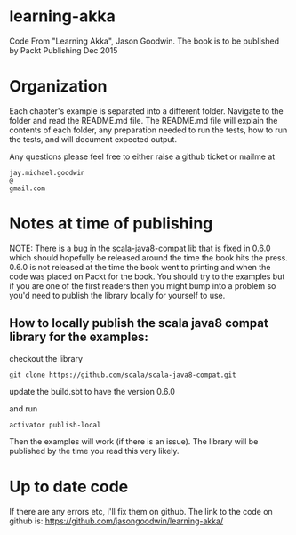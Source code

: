 # learning-akka

Code From "Learning Akka", Jason Goodwin. 
The book is to be published by Packt Publishing Dec 2015

# Organization
Each chapter's example is separated into a different folder. Navigate to the folder and read the README.md file. 
The README.md file will explain the contents of each folder, any preparation needed to run the tests, how to run the tests, and will document expected output.

Any questions please feel free to either raise a github ticket or mailme at 

    jay.michael.goodwin 
    @ 
    gmail.com
    
# Notes at time of publishing 
NOTE: There is a bug in the scala-java8-compat lib that is fixed in 0.6.0 which should hopefully be released around the time the book hits the press.
0.6.0 is not released at the time the book went to printing and when the code was placed on Packt for the book.
You should try to the examples but if you are one of the first readers then you might bump into a problem so you'd need to publish the library locally for yourself to use.

## How to locally publish the scala java8 compat library for the examples:
checkout the library 

    git clone https://github.com/scala/scala-java8-compat.git

update the build.sbt to have the version 0.6.0

and run 

    activator publish-local

Then the examples will work (if there is an issue).
The library will be published by the time you read this very likely.

# Up to date code

If there are any errors etc, I'll fix them on github.
The link to the code on github is: https://github.com/jasongoodwin/learning-akka/
